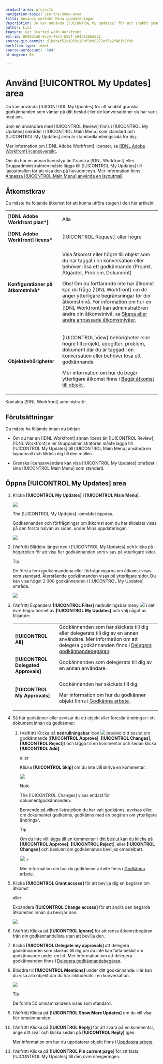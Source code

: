 ```yaml
---
product-area: projects
navigation-topic: use-the-home-area
title: Använda området Mina uppdateringar
description: Du kan använda [!UICONTROL My Updates] för att snabbt granska godkännanden som väntar på ditt beslut eller de konversationer du har varit med om.
author: Lisa
feature: Get Started with Workfront
exl-id: 809605a0-8c24-4873-b98f-504a158be022
source-git-commit: d1babaf52c4035c20bf3990272af5a2f401b7fcb
workflow-type: tm+mt
source-wordcount: '684'
ht-degree: 0%

---
```


# Använd [!UICONTROL My Updates] area

<!--
<p data-mc-conditions="QuicksilverOrClassic.Draft mode">(NOTE: there is a similar article like this in the "My Work" folder that is conditioned for Classic only)</p>
-->

Du kan använda [!UICONTROL My Updates] för att snabbt granska godkännanden som väntar på ditt beslut eller de konversationer du har varit med om.

Som en användare med [!UICONTROL Review] finns i [!UICONTROL My Updates] området i [!UICONTROL Main Menu] som standard och [!UICONTROL My Updates] area är standardlandningssida för dig.

Mer information om [!DNL Adobe Workfront] licenser, se [[!DNL Adobe Workfront] licensöversikt](../../../administration-and-setup/add-users/access-levels-and-object-permissions/wf-licenses.md).

Om du har en annan licenstyp än Granska [!DNL Workfront] eller Gruppadministratören måste lägga till [!UICONTROL My Updates] till layoutmallen för att visa den på huvudmenyn. Mer information finns i [Anpassa [!UICONTROL Main Menu] använda en layoutmall](../../../administration-and-setup/customize-workfront/use-layout-templates/customize-main-menu.md).

## Åtkomstkrav

Du måste ha följande åtkomst för att kunna utföra stegen i den här artikeln:

<table style="table-layout:auto"> 
 <col> 
 <col> 
 <tbody> 
  <tr> 
   <td role="rowheader"><strong>[!DNL Adobe Workfront plan*]</strong></td> 
   <td> <p>Alla</p> </td> 
  </tr> 
  <tr> 
   <td role="rowheader"><strong>[!DNL Adobe Workfront] licens*</strong></td> 
   <td> <p>[!UICONTROL Request] eller högre</p> </td> 
  </tr> 
  <tr> 
   <td role="rowheader"><strong>Konfigurationer på åtkomstnivå*</strong></td> 
   <td> <p>Visa åtkomst eller högre till objekt som du har taggat i en konversation eller behöver lösa ett godkännande (Projekt, Åtgärder, Problem, Dokument)</p> <p>Obs! Om du fortfarande inte har åtkomst kan du fråga [!DNL Workfront] om de anger ytterligare begränsningar för din åtkomstnivå. För information om hur en [!DNL Workfront] kan administratören ändra din åtkomstnivå, se <a href="../../../administration-and-setup/add-users/configure-and-grant-access/create-modify-access-levels.md" class="MCXref xref">Skapa eller ändra anpassade åtkomstnivåer</a>.</p> </td> 
  </tr> 
  <tr> 
   <td role="rowheader"><strong>Objektbehörigheter</strong></td> 
   <td> <p>[!UICONTROL View] behörigheter eller högre till projekt, uppgifter, problem, dokument där du är taggad i en konversation eller behöver lösa ett godkännande</p> <p>Mer information om hur du begär ytterligare åtkomst finns i <a href="../../../workfront-basics/grant-and-request-access-to-objects/request-access.md" class="MCXref xref">Begär åtkomst till objekt </a>.</p> </td> 
  </tr> 
 </tbody> 
</table>

Kontakta [!DNL Workfront] administratör.

## Förutsättningar

Du måste ha följande innan du börjar:

* Om du har en [!DNL Workfront] annan licens än [!UICONTROL Review], [!DNL Workfront] eller Gruppadministratören måste lägga till [!UICONTROL My Updates] till [!UICONTROL Main Menu] använda en layoutmall och tilldela dig till den mallen.

* Granska licensanvändare kan visa [!UICONTROL My Updates] området i sina [!UICONTROL Main Menu] som standard.

## Öppna [!UICONTROL My Updates] area

1. Klicka **[!UICONTROL My Updates]** i **[!UICONTROL Main Menu]**.

   ![](assets/access-my-updates-from-main-menu-reviewer-user-nwe-350x294.png)

   The [!UICONTROL My Updates] -området öppnas.

   Godkännanden och förfrågningar om åtkomst som du har tilldelats visas på den första halvan av sidan, under Mina uppdateringar.

   ![](assets/my-updates-mentions-for-reviwers-nwe-350x418.png)

1. (Valfritt) Bläddra längst ned i [!UICONTROL My Updates] och klicka på högerpilen för att visa fler godkännanden som visas på ytterligare sidor.

   >[!TIP]
   >
   >De första fem godkännandena eller förfrågningarna om åtkomst visas som standard. Återstående godkännanden visas på ytterligare sidor. Du kan visa högst 2 000 godkännanden i [!UICONTROL My Updates] område.

   ![](assets/pagination-for-my-updates-page-highlighted-nwe-350x78.png)

1. (Valfritt) Expandera **[!UICONTROL Filter]** nedrullningsbar meny ![](assets/filter-nwepng.png) i det övre högra hörnet av **[!UICONTROL My Updates]** och välj något av följande:

   <table style="table-layout:auto"> 
    <col> 
    </col> 
    <col> 
    </col> 
    <tbody> 
     <tr> 
      <td role="rowheader"><strong>[!UICONTROL All]</strong></td> 
      <td>Godkännanden som har skickats till dig eller delegerats till dig av en annan användare. Mer information om att delegera godkännanden finns i <a href="../../../review-and-approve-work/manage-approvals/delegate-approval-requests.md" class="MCXref xref">Delegera godkännandebegäran</a>. </td> 
     </tr> 
     <tr> 
      <td role="rowheader"><strong>[!UICONTROL Delegated Approvals]</strong></td> 
      <td>Godkännanden som delegerats till dig av en annan användare. </td> 
     </tr> 
     <tr> 
      <td role="rowheader"><strong>[!UICONTROL My Approvals]</strong></td> 
      <td> <p>Godkännanden har skickats till dig. </p> <p>Mer information om hur du godkänner objekt finns i <a href="../../../review-and-approve-work/manage-approvals/approving-work.md" class="MCXref xref">Godkänna arbete </a>.</p> </td> 
     </tr> 
    </tbody> 
   </table>

1. Så här godkänner eller avvisar du ett objekt eller föreslår ändringar i ett dokument innan du godkänner:

   1. (Valfritt) Klicka på **nedrullningsbar** icon ![](assets/down-arrow-blue.png) bredvid ditt beslut om godkännande (**[!UICONTROL Approve]**, **[!UICONTROL Changes]**,**[!UICONTROL Reject]**) och lägga till en kommentar och sedan klicka **[!UICONTROL Add]**.

      eller

      Klicka **[!UICONTROL Skip]** om du inte vill skriva en kommentar.

      ![](assets/approval-decision-buttons-in-my-updates-with-comment-box-nwe-350x183.png)

      >[!NOTE]
      >
      >The [!UICONTROL Changes] visas endast för dokumentgodkännanden.

      Beroende på vilken listruteikon du har valt godkänns, avvisas eller, om dokumentet godkänns, godkänns med en begäran om ytterligare ändringar.

      >[!TIP]
      >
      >Om du inte vill lägga till en kommentar i ditt beslut kan du klicka på **[!UICONTROL Approve]**, **[!UICONTROL Reject]**, eller **[!UICONTROL Changes]** och beslutet om godkännande beviljas omedelbart.
      >
      >
      >![](assets/approval-decision-buttons-in-my-updates-nwe-350x169.png)      >

      Mer information om hur du godkänner arbete finns i [Godkänna arbete](../../../review-and-approve-work/manage-approvals/approving-work.md).

1. Klicka **[!UICONTROL Grant access]** för att bevilja dig en begäran om åtkomst

   eller

   Expandera **[!UICONTROL Change access]** för att ändra den begärda åtkomsten innan du beviljar den.

   ![](assets/grant-access-button-in-my-updates-nwe-350x224.png)

1. (Valfritt) Klicka på **[!UICONTROL Ignore]** för att rensa åtkomstbegäran från din godkännandelista utan att bevilja den.
1. Klicka **[!UICONTROL Delegate my approvals]** att delegera godkännanden som skickas till dig om du inte kan fatta beslut om godkännande under en tid. Mer information om att delegera godkännanden finns i [Delegera godkännandebegäran](../../../review-and-approve-work/manage-approvals/delegate-approval-requests.md).
1. Bläddra till **[!UICONTROL Mentions]** under ditt godkännande. Här kan du visa alla objekt där du har inkluderats i en konversation.

   ![](assets/mentions-area-for-reviewers-nwe-350x191.png)

   >[!TIP]
   >
   >De första 50 omnämnandena visas som standard.

1. (Valfritt) Klicka på **[!UICONTROL Show More Updates]** om du vill visa fler omnämnanden.
1. (Valfritt) Klicka på **[!UICONTROL Reply]** för att svara på en kommentar, ange ditt svar och klicka sedan på **[!UICONTROL Reply]** igen.

   Mer information om hur du uppdaterar objekt finns i [Uppdatera arbete](../../../workfront-basics/updating-work-items-and-viewing-updates/update-work.md).

1. (Valfritt) Klicka på **[!UICONTROL Pin current page]** för att fästa [!UICONTROL My Updates] till den övre navigeringen.
